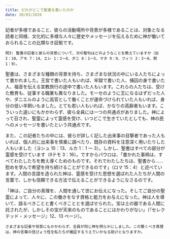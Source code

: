 ```yaml
---
title: だれがどこで聖書を書いたのか
date: 30/03/2020
---
```


記者が多様であること、彼らの活動場所や背景が多様であることは、対象となる読者と同様、文化的に多様な人々に歴史やメッセージを伝えるために神が働いておられることの比類なき証拠です。

`問3: 聖書の記者と彼らの背景について、次の聖句はどのようなことを教えていますか（出 2：10、アモ 7：14、エレ 1：1～6、ダニ 6：1～5、マタ 9：9、フィリ 3：3～6、黙 1：9）。`

聖書は、さまざまな種類の背景を持ち、さまざまな状況の中にいる人たちによって書かれました。王宮で書いた人もいれば、牢獄で書いた人、捕囚の身で書いた人、福音を伝える宣教旅行の途中で書いた人もいます。これらの人たちは、受けた教育も、従事する職業も異なりました。モーセのように王になるはずだった人や、ダニエルのように高官として働くことが運命づけられていた人もいれば、身分の低い羊飼いもました。とても若い人もいれば、かなりの高齢者もいます。こういった違いにもかかわらず、彼ら全員には一つの共通点がありました。神によって召され、聖霊によって霊感を受け、いつどこで生きていたとしても、神の民へのメッセージを書いたという共通点です。

また、この記者たちの中には、彼らが詳しく記した出来事の目撃者であった人もいれば、個人的に出来事を慎重に調べたり、既存の資料を注意深く用いたりした人もいました（ヨシュ 10：13、ルカ 1：1 ～ 3）。しかし、聖書はすべての部分が霊感を受けています（Ⅱテモ 3：16）。ですからパウロは、「書かれた事柄は、すべてわたしたちを教え導くためのものです。それでわたしたちは、聖書から……慰めを学んで希望を持ち続けることができるのです」（ロマ 15：4）と述べています。人間の言語を造られた神は、霊感を受けた思想を選ばれた人たちが人間の言葉で、しかも信頼できる方法で伝えることができるようになさるのです。

「神は、ご自分の真理を、人間を通して世にお伝えになった。そしてご自分の聖霊によって、人々に、この働きをなす資格と能力をお与えになった。神は人を導いて、語るべきことと書くべきこととを選ばせられた。宝は土の器である人間に託されたが、しかしその宝が天来のものであることにはかわりがない」（『セレクテッド・メッセージ』12、13 ページ）。

`さまざまな記者や背景にもかかわらず、全員が同じ神を明らかにしました。この驚くべき真理は、神の言葉の信ぴょう性を私たちが確証するうえでいかなる助けとなりますか。`